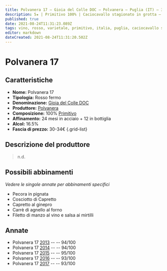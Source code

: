 ```yaml
---
title: Polvanera 17 – Gioia del Colle DOC – Polvanera – Puglia (IT) – 30-34€
description: 5★ | Primitivo 100% | Caciocavallo stagionato in grotta – Brasato di chianina – Goulash di cinghiale
published: true
date: 2021-08-24T11:31:23.089Z
tags: vino, rosso, varietale, primitivo, italia, puglia, caciocavallo stagionato in grotta, brasato di chianina, goulash di cinghiale, 30-34€, 5 stelle
editor: markdown
dateCreated: 2021-08-24T11:31:20.502Z
---
```


# Polvanera 17

## Caratteristiche
- **Nome:** Polvanera 17
- **Tipologia:** Rosso fermo
- **Denominazione:** [Gioia del Colle DOC](/denominazioni/Italia/Puglia/DOC/Gioia-del-Colle)
- **Produttore:** [Polvanera](/produttori/Italia/Puglia/Polvanera) 
- **Composizione:** 100% [Primitivo](/vitigni/Italia/bacca-nera/primitivo)
- **Affinamento:** 24 mesi in acciaio + 12 in bottiglia
- **Alcol:** 16.5%
- **Fascia di prezzo:** 30-34€
{.grid-list}

## Descrizione del produttore

> n.d.

## Possibili abbinamenti
*Vedere le singole annate per abbinamenti specifici*

- Pecora in pignata
- Cosciotto di Capretto
- Capretto al ginepro
- Carrè di agnello al forno
- Filetto di manzo al vino e salsa ai mirtilli

## Annate

- Polvanera 17 [2013](vini/Italia/Puglia/Polvanera/Polvanera-17/2013) -- <span class="star-5"></span> -- 94/100
- Polvanera 17 [2014](vini/Italia/Puglia/Polvanera/Polvanera-17/2014) -- <span class="star-5"></span> -- 94/100
- Polvanera 17 [2015](vini/Italia/Puglia/Polvanera/Polvanera-17/2015) -- <span class="star-5"></span> -- 95/100
- Polvanera 17 [2016](vini/Italia/Puglia/Polvanera/Polvanera-17/2016) -- <span class="star-5"></span> -- 93/100
- Polvanera 17 [2017](vini/Italia/Puglia/Polvanera/Polvanera-17/2017) -- <span class="star-5"></span> -- 93/100
